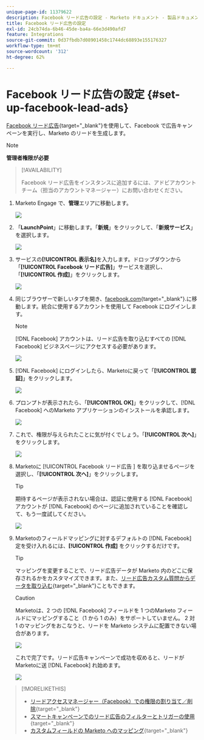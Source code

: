 ```yaml
---
unique-page-id: 11379622
description: Facebook リード広告の設定 - Marketo ドキュメント - 製品ドキュメント
title: Facebook リード広告の設定
exl-id: 24cb74da-6b46-45de-ba4a-66e3d490afd7
feature: Integrations
source-git-commit: 0d37fbdb7d08901458c1744dc68893e155176327
workflow-type: tm+mt
source-wordcount: '312'
ht-degree: 62%

---
```


# Facebook リード広告の設定 {#set-up-facebook-lead-ads}

[Facebook リード広告](https://www.facebook.com/business/ads/ad-objectives/lead-generation){target="_blank"}を使用して、Facebook で広告キャンペーンを実行し、Marketo のリードを生成します。

>[!NOTE]
>
>**管理者権限が必要**

>[!AVAILABILITY]
>
>Facebook リード広告をインスタンスに追加するには、アドビアカウントチーム（担当のアカウントマネージャー）にお問い合わせください。

1. Marketo Engage で、**管理**&#x200B;エリアに移動します。

   ![](assets/set-up-facebook-lead-ads-1.png)

1. 「**LaunchPoint**」に移動します。「**新規**」をクリックして、「**新規サービス**」を選択します。

   ![](assets/set-up-facebook-lead-ads-2.png)

1. サービスの&#x200B;**[!UICONTROL 表示名]**&#x200B;を入力します。ドロップダウンから「**[!UICONTROL Facebook リード広告]**」サービスを選択し、「**[!UICONTROL 作成]**」をクリックします。

   ![](assets/set-up-facebook-lead-ads-3.png)

1. 同じブラウザーで新しいタブを開き、[facebook.com](https://www.facebook.com){target="_blank"}.に移動します。統合に使用するアカウントを使用して Facebook にログインします。

   >[!NOTE]
   >
   >[!DNL Facebook] アカウントは、リード広告を取り込むすべての [!DNL Facebook] ビジネスページにアクセスする必要があります。

   ![](assets/set-up-facebook-lead-ads-4.png)

1. [!DNL Facebook] にログインしたら、Marketoに戻って「**[!UICONTROL 認証]**」をクリックします。

   ![](assets/set-up-facebook-lead-ads-5.png)

1. プロンプトが表示されたら、「**[!UICONTROL OK]**」をクリックして、[!DNL Facebook] へのMarketo アプリケーションのインストールを承認します。

   ![](assets/set-up-facebook-lead-ads-6.png)

1. これで、権限が与えられたことに気が付くでしょう。「**[!UICONTROL 次へ]**」をクリックします。

   ![](assets/set-up-facebook-lead-ads-7.png)

1. Marketoに [!UICONTROL Facebook リード広告 &#x200B;] を取り込ませるページを選択し、「**[!UICONTROL 次へ]**」をクリックします。

   >[!TIP]
   >
   >期待するページが表示されない場合は、認証に使用する [!DNL Facebook] アカウントが [!DNL Facebook] のページに追加されていることを確認して、もう一度試してください。

   ![](assets/set-up-facebook-lead-ads-8.png)

1. Marketoのフィールドマッピングに対するデフォルトの [!DNL Facebook] 定を受け入れるには、**[!UICONTROL 作成]** をクリックするだけです。

   >[!TIP]
   >
   >マッピングを変更することで、リード広告データが Marketo 内のどこに保存されるかをカスタマイズできます。また、[リード広告カスタム質問からデータを取り込む](/help/marketo/product-docs/demand-generation/facebook/set-up-facebook-lead-ads/map-custom-fields-to-marketo.md){target="_blank"}こともできます。

   >[!CAUTION]
   >
   >Marketoは、2 つの [!DNL Facebook] フィールドを 1 つのMarketo フィールドにマッピングすること（1 から 1 のみ）をサポートしていません。 2 対 1 のマッピングをおこなうと、リードを Marketo システムに配置できない場合があります。

   ![](assets/set-up-facebook-lead-ads-9.png)

   これで完了です。リード広告キャンペーンで成功を収めると、リードがMarketoに送 [!DNL Facebook] れ始めます。

   ![](assets/set-up-facebook-lead-ads-10.png)

>[!MORELIKETHIS]
>
>* [リードアクセスマネージャー（Facebook）での権限の割り当て／削除](https://www.facebook.com/business/help/540596413257598?id=735435806665862){target="_blank"}
>* [スマートキャンペーンでのリード広告のフィルターとトリガーの使用](/help/marketo/product-docs/demand-generation/facebook/use-lead-ads-filters-and-triggers-in-a-smart-campaign.md){target="_blank"}
>* [カスタムフィールドの Marketo へのマッピング](/help/marketo/product-docs/demand-generation/facebook/set-up-facebook-lead-ads/map-custom-fields-to-marketo.md){target="_blank"}

